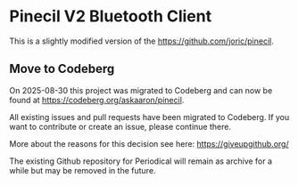 # Pinecil V2 Bluetooth Client

This is a slightly modified version of the https://github.com/joric/pinecil.

## Move to Codeberg

On 2025-08-30 this project was migrated to Codeberg and can now be found at https://codeberg.org/askaaron/pinecil.

All existing issues and pull requests have been migrated to Codeberg. If you want to contribute or create an issue, please continue there.

More about the reasons for this decision see here: https://giveupgithub.org/

The existing Github repository for Periodical will remain as archive for a while but may be removed in the future.
